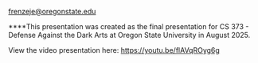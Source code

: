frenzeje@oregonstate.edu

****This presentation was created as the final presentation for CS 373 - Defense Against the Dark Arts at Oregon State University in August 2025.

View the video presentation here: https://youtu.be/flAVqROyg6g
